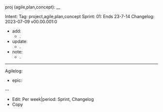 proj (agile,plan,concept): \_\_

Intent:
Tag: project,agile,plan,concept
Sprint: 01: Ends 23-7-14
Changelog: 2023-07-09 v00.00.001:0

-   add:
    -   .
-   update:
    -   .
-   note:
    -   .

---

Agilelog:

-   epic:

--

-   Edit:
    Per week|period: Sprint, Changelog
-   Copy
